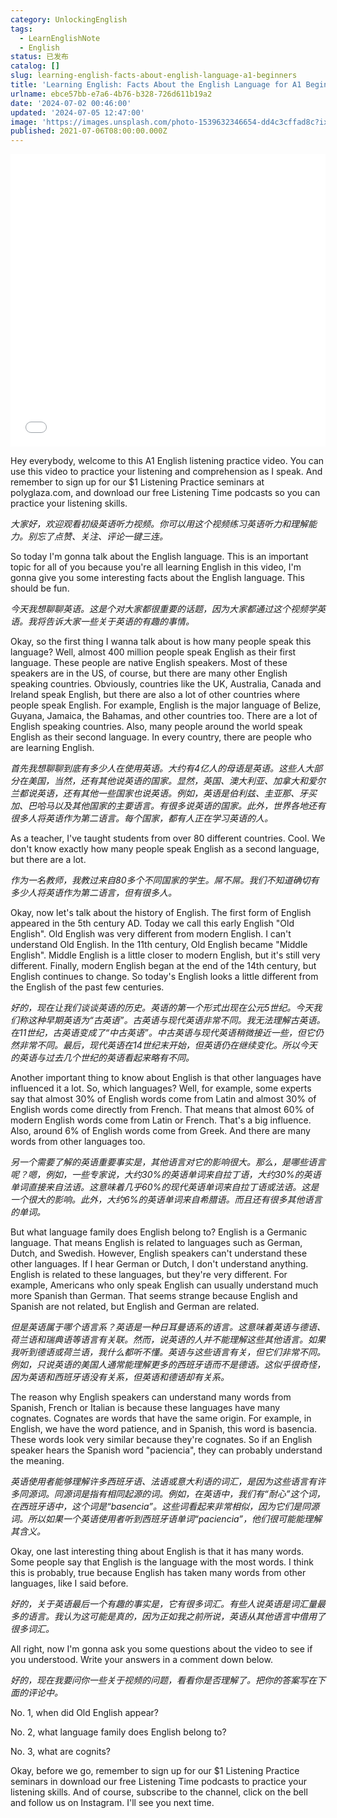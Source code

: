 ```yaml
---
category: UnlockingEnglish
tags:
  - LearnEnglishNote
  - English
status: 已发布
catalog: []
slug: learning-english-facts-about-english-language-a1-beginners
title: 'Learning English: Facts About the English Language for A1 Beginners'
urlname: ebce57bb-e7a6-4b76-b328-726d611b19a2
date: '2024-07-02 00:46:00'
updated: '2024-07-05 12:47:00'
image: 'https://images.unsplash.com/photo-1539632346654-dd4c3cffad8c?ixlib=rb-4.0.3&q=85&fm=jpg&crop=entropy&cs=srgb'
published: 2021-07-06T08:00:00.000Z
---
```


<iframe width="100%" height="468" src="//player.bilibili.com/player.html?bvid=BV1Bx421Q7nU&p=13" scrolling="no" border="0" frameborder="no" framespacing="0" allowfullscreen="true" muted="false"  danmaku="false"> </iframe>


Hey everybody, welcome to this A1 English listening practice video. You can use this video to practice your listening and comprehension as I speak. And remember to sign up for our $1 Listening Practice seminars at polyglaza.com, and download our free Listening Time podcasts so you can practice your listening skills.


_大家好，欢迎观看初级英语听力视频。你可以用这个视频练习英语听力和理解能力。别忘了点赞、关注、评论一键三连。_


So today I'm gonna talk about the English language. This is an important topic for all of you because you're all learning English in this video, I'm gonna give you some interesting facts about the English language. This should be fun.


_今天我想聊聊英语。这是个对大家都很重要的话题，因为大家都通过这个视频学英语。我将告诉大家一些关于英语的有趣的事情。_


Okay, so the first thing I wanna talk about is how many people speak this language? Well, almost 400 million people speak English as their first language. These people are native English speakers. Most of these speakers are in the US, of course, but there are many other English speaking countries. Obviously, countries like the UK, Australia, Canada and Ireland speak English, but there are also a lot of other countries where people speak English. For example, English is the major language of Belize, Guyana, Jamaica, the Bahamas, and other countries too. There are a lot of English speaking countries. Also, many people around the world speak English as their second language. In every country, there are people who are learning English.


_首先我想聊聊到底有多少人在使用英语。大约有4亿人的母语是英语。这些人大部分在美国，当然，还有其他说英语的国家。显然，英国、澳大利亚、加拿大和爱尔兰都说英语，还有其他一些国家也说英语。例如，英语是伯利兹、圭亚那、牙买加、巴哈马以及其他国家的主要语言。有很多说英语的国家。此外，世界各地还有很多人将英语作为第二语言。每个国家，都有人正在学习英语的人。_


As a teacher, I've taught students from over 80 different countries. Cool. We don't know exactly how many people speak English as a second language, but there are a lot.


_作为一名教师，我教过来自80多个不同国家的学生。屌不屌。我们不知道确切有多少人将英语作为第二语言，但有很多人。_


Okay, now let's talk about the history of English. The first form of English appeared in the 5th century AD. Today we call this early English "Old English". Old English was very different from modern English. I can't understand Old English. In the 11th century, Old English became "Middle English". Middle English is a little closer to modern English, but it's still very different. Finally, modern English began at the end of the 14th century, but English continues to change. So today's English looks a little different from the English of the past few centuries.


_好的，现在让我们谈谈英语的历史。英语的第一个形式出现在公元5世纪。今天我们称这种早期英语为“古英语”。古英语与现代英语非常不同。我无法理解古英语。在11世纪，古英语变成了“中古英语”。中古英语与现代英语稍微接近一些，但它仍然非常不同。最后，现代英语在14世纪末开始，但英语仍在继续变化。所以今天的英语与过去几个世纪的英语看起来略有不同。_


Another important thing to know about English is that other languages have influenced it a lot. So, which languages? Well, for example, some experts say that almost 30% of English words come from Latin and almost 30% of English words come directly from French. That means that almost 60% of modern English words come from Latin or French. That's a big influence. Also, around 6% of English words come from Greek. And there are many words from other languages too.


_另一个需要了解的英语重要事实是，其他语言对它的影响很大。那么，是哪些语言呢？嗯，例如，一些专家说，大约30%的英语单词来自拉丁语，大约30%的英语单词直接来自法语。这意味着几乎60%的现代英语单词来自拉丁语或法语。这是一个很大的影响。此外，大约6%的英语单词来自希腊语。而且还有很多其他语言的单词。_


But what language family does English belong to? English is a Germanic language. That means English is related to languages such as German, Dutch, and Swedish. However, English speakers can't understand these other languages. If I hear German or Dutch, I don't understand anything. English is related to these languages, but they're very different. For example, Americans who only speak English can usually understand much more Spanish than German. That seems strange because English and Spanish are not related, but English and German are related.


_但是英语属于哪个语言系？英语是一种日耳曼语系的语言。这意味着英语与德语、荷兰语和瑞典语等语言有关联。然而，说英语的人并不能理解这些其他语言。如果我听到德语或荷兰语，我什么都听不懂。英语与这些语言有关，但它们非常不同。例如，只说英语的美国人通常能理解更多的西班牙语而不是德语。这似乎很奇怪，因为英语和西班牙语没有关系，但英语和德语却有关系。_


The reason why English speakers can understand many words from Spanish, French or Italian is because these languages have many cognates. Cognates are words that have the same origin. For example, in English, we have the word patience, and in Spanish, this word is basencia. These words look very similar because they're cognates. So if an English speaker hears the Spanish word "paciencia", they can probably understand the meaning.


_英语使用者能够理解许多西班牙语、法语或意大利语的词汇，是因为这些语言有许多同源词。同源词是指有相同起源的词。例如，在英语中，我们有“耐心”这个词，在西班牙语中，这个词是“basencia”。这些词看起来非常相似，因为它们是同源词。所以如果一个英语使用者听到西班牙语单词“paciencia”，他们很可能能理解其含义。_


Okay, one last interesting thing about English is that it has many words. Some people say that English is the language with the most words. I think this is probably, true because English has taken many words from other languages, like I said before.


_好的，关于英语最后一个有趣的事实是，它有很多词汇。有些人说英语是词汇量最多的语言。我认为这可能是真的，因为正如我之前所说，英语从其他语言中借用了很多词汇。_


All right, now I'm gonna ask you some questions about the video to see if you understood. Write your answers in a comment down below.


_好的，现在我要问你一些关于视频的问题，看看你是否理解了。把你的答案写在下面的评论中。_


No. 1, when did Old English appear?


No. 2, what language family does English belong to?


No. 3, what are cognits?


Okay, before we go, remember to sign up for our $1 Listening Practice seminars in download our free Listening Time podcasts to practice your listening skills. And of course, subscribe to the channel, click on the bell and follow us on Instagram. I'll see you next time.

